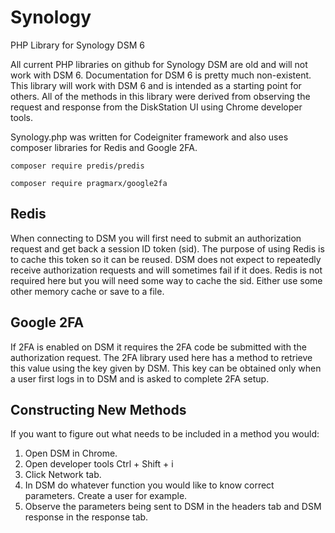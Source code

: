 # Synology
PHP Library for Synology DSM 6

All current PHP libraries on github for Synology DSM are old and will not work with DSM 6. Documentation for DSM 6 is pretty much non-existent.  This library will work with DSM 6 and is intended as a starting point for others.  All of the methods in this library were derived from observing the request and response from the DiskStation UI using Chrome developer tools.  

Synology.php was written for Codeigniter framework and also uses composer libraries for Redis and Google 2FA.

`composer require predis/predis`

`composer require pragmarx/google2fa`

## Redis
When connecting to DSM you will first need to submit an authorization request and get back a session ID token (sid).  The purpose of using Redis is to cache this token so it can be reused.  DSM does not expect to repeatedly receive authorization requests and will sometimes fail if it does.  Redis is not required here but you will need some way to cache the sid.  Either use some other memory cache or save to a file.

## Google 2FA
If 2FA is enabled on DSM it requires the 2FA code be submitted with the authorization request.  The 2FA library used here has a method to retrieve this value using the key given by DSM.  This key can be obtained only when a user first logs in to DSM and is asked to complete 2FA setup.

## Constructing New Methods
If you want to figure out what needs to be included in a method you would:
1. Open DSM in Chrome.  
2. Open developer tools Ctrl + Shift + i
3. Click Network tab.
4. In DSM do whatever function you would like to know correct parameters. Create a user for example.
5. Observe the parameters being sent to DSM in the headers tab and DSM response in the response tab.


